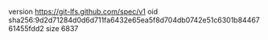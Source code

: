 version https://git-lfs.github.com/spec/v1
oid sha256:9d2d71284d0d6d711fa6432e65ea5f8d704db0742e51c6301b8446761455fdd2
size 6837
